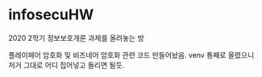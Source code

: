 # infosecuHW
2020 2학기 정보보호개론 과제를 올려놓는 방

플레이페어 암호화 및 비즈네어 암호화 관련 코드 만들어놨음.
venv 통째로 올렸으니 저거 그대로 어디 집어넣고 돌리면 될듯.
